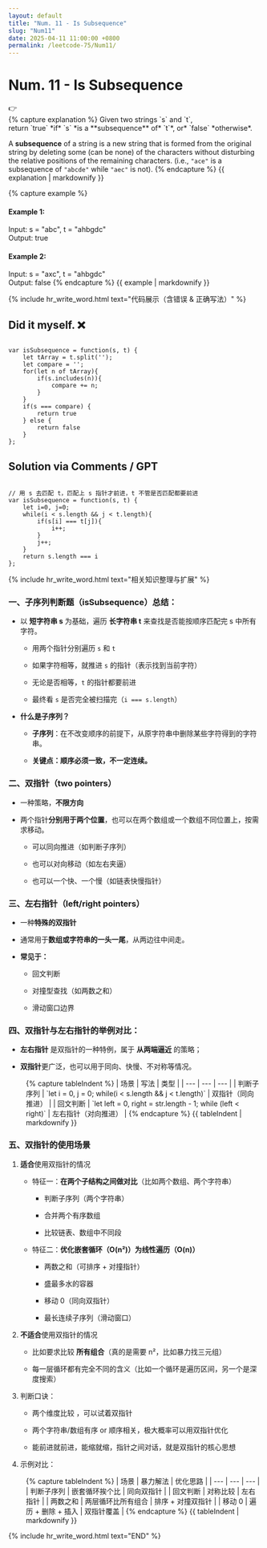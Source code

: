 ```yaml
---
layout: default
title: "Num. 11 - Is Subsequence"
slug: "Num11"
date: 2025-04-11 11:00:00 +0800
permalink: /leetcode-75/Num11/
---
```


# Num. 11 - Is Subsequence

<aside class="asideDiv">
    <div>👉</div>
    <div>
        <main>
            {% capture explanation %}
Given two strings `s` and `t`, return `true` *if* `s` *is a **subsequence** of* `t`*, or* `false` *otherwise*.

A **subsequence** of a string is a new string that is formed from the original string by deleting some (can be none) of the characters without disturbing the relative positions of the remaining characters. (i.e., `"ace"` is a subsequence of `"abcde"` while `"aec"` is not).
            {% endcapture %}
            {{ explanation | markdownify }}
        </main>
        <main>
            {% capture example %}
#### Example 1:
Input: s = "abc", t = "ahbgdc"  
Output: true
#### Example 2:
Input: s = "axc", t = "ahbgdc"  
Output: false
            {% endcapture %}
            {{ example | markdownify }}
        </main>
    </div>
</aside>

{% include hr_write_word.html text="代码展示（含错误 & 正确写法）" %}

## **Did it myself.** &#x274C; 
<pre><code class="language-js">
var isSubsequence = function(s, t) {
    let tArray = t.split('');
    let compare = '';
    for(let n of tArray){
        if(s.includes(n)){
            compare += n;
        }
    }
    if(s === compare) {
        return true
    } else {
        return false
    }
};
</code></pre>

## **Solution via Comments / GPT**
<pre><code class="language-js">
// 用 s 去匹配 t，匹配上 s 指针才前进，t 不管是否匹配都要前进
var isSubsequence = function(s, t) {
    let i=0, j=0;
    while(i < s.length && j < t.length){
        if(s[i] === t[j]){
            i++;
        }
        j++;
    }
    return s.length === i
};
</code></pre>


{% include hr_write_word.html text="相关知识整理与扩展" %}

### **一、子序列判断题（isSubsequence）总结：**

- 以 **短字符串 s** 为基础，遍历 **长字符串 t** 来查找是否能按顺序匹配完 s 中所有字符。

    - 用两个指针分别遍历 `s` 和 `t`

    - 如果字符相等，就推进 `s` 的指针（表示找到当前字符）

    - 无论是否相等，`t` 的指针都要前进

    - 最终看 `s` 是否完全被扫描完（`i === s.length`）

- **什么是子序列？**

    - **子序列**：在不改变顺序的前提下，从原字符串中删除某些字符得到的字符串。

    - **关键点：顺序必须一致，不一定连续。**


### **二、双指针（two pointers）**

- 一种策略，**不限方向**

- 两个指针**分别用于两个位置**，也可以在两个数组或一个数组不同位置上，按需求移动。

    - 可以同向推进（如判断子序列）

    - 也可以对向移动（如左右夹逼）

    - 也可以一个快、一个慢（如链表快慢指针）


### **三、左右指针（left/right pointers）**

- 一种**特殊的双指针**

- 通常用于**数组或字符串的一头一尾**，从两边往中间走。

- **常见于：**

    - 回文判断

    - 对撞型查找（如两数之和）

    - 滑动窗口边界


### **四、双指针与左右指针的举例对比：**

- **左右指针** 是双指针的一种特例，属于 **从两端逼近** 的策略；

- **双指针**更广泛，也可以用于同向、快慢、不对称等情况。
    
<div style="margin-left: 2.5em;">
{% capture tableIndent %}
| 场景 | 写法 | 类型 |
| --- | --- | --- |
| 判断子序列 | `let i = 0, j = 0; while(i < s.length && j < t.length)` | 双指针（同向推进） |
| 回文判断 | `let left = 0, right = str.length - 1; while (left < right)` | 左右指针（对向推进） |
{% endcapture %}
{{ tableIndent | markdownify }}
</div>


### **五、双指针的使用场景**

1. **适合**使用双指针的情况

    - 特征一：**在两个子结构之间做对比**（比如两个数组、两个字符串）

        - 判断子序列（两个字符串）

        - 合并两个有序数组

        - 比较链表、数组中不同段

    - 特征二：**优化嵌套循环（O(n²)）为线性遍历（O(n)）**

        - 两数之和（可排序 + 对撞指针）

        - 盛最多水的容器

        - 移动 0（同向双指针）

        - 最长连续子序列（滑动窗口）

2. **不适合**使用双指针的情况

    - 比如要求比较 **所有组合**（真的是需要 n²，比如暴力找三元组）

    - 每一层循环都有完全不同的含义（比如一个循环是遍历区间，另一个是深度搜索）

3. 判断口诀：

    - 两个维度比较 ，可以试着双指针

    - 两个字符串/数组有序 or 顺序相关，极大概率可以用双指针优化

    - 能前进就前进，能缩就缩，指针之间对话，就是双指针的核心思想

4. 示例对比：
    
<div style="margin-left: 2.5em;">
{% capture tableIndent %}
| 场景 | 暴力解法 | 优化思路 |
| --- | --- | --- |
| 判断子序列 | 嵌套循环挨个比 | 同向双指针 |
| 回文判断 | 对称比较 | 左右指针 |
| 两数之和 | 两层循环比所有组合 | 排序 + 对撞双指针 |
| 移动 0 | 遍历 + 删除 + 插入 | 双指针覆盖 |
{% endcapture %}
{{ tableIndent | markdownify }}
</div>

{% include hr_write_word.html text="END" %}